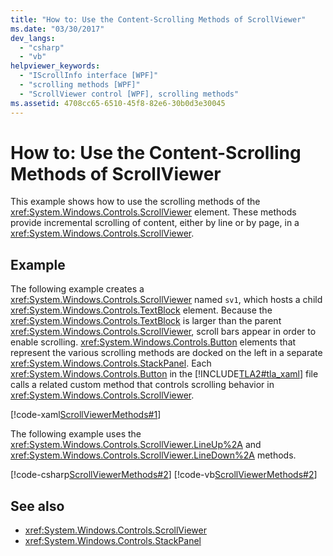 ```yaml
---
title: "How to: Use the Content-Scrolling Methods of ScrollViewer"
ms.date: "03/30/2017"
dev_langs: 
  - "csharp"
  - "vb"
helpviewer_keywords: 
  - "IScrollInfo interface [WPF]"
  - "scrolling methods [WPF]"
  - "ScrollViewer control [WPF], scrolling methods"
ms.assetid: 4708cc65-6510-45f8-82e6-30b0d3e30045
---
```

# How to: Use the Content-Scrolling Methods of ScrollViewer
This example shows how to use the scrolling methods of the <xref:System.Windows.Controls.ScrollViewer> element. These methods provide incremental scrolling of content, either by line or by page, in a <xref:System.Windows.Controls.ScrollViewer>.  
  
## Example  
 The following example creates a <xref:System.Windows.Controls.ScrollViewer> named `sv1`, which hosts a child <xref:System.Windows.Controls.TextBlock> element. Because the <xref:System.Windows.Controls.TextBlock> is larger than the parent <xref:System.Windows.Controls.ScrollViewer>, scroll bars appear in order to enable scrolling. <xref:System.Windows.Controls.Button> elements that represent the various scrolling methods are docked on the left in a separate <xref:System.Windows.Controls.StackPanel>. Each <xref:System.Windows.Controls.Button> in the [!INCLUDE[TLA2#tla_xaml](../../../../includes/tla2sharptla-xaml-md.md)] file calls a related custom method that controls scrolling behavior in <xref:System.Windows.Controls.ScrollViewer>.  
  
 [!code-xaml[ScrollViewerMethods#1](~/samples/snippets/csharp/VS_Snippets_Wpf/ScrollViewerMethods/CSharp/Window1.xaml#1)]  
  
 The following example uses the <xref:System.Windows.Controls.ScrollViewer.LineUp%2A> and <xref:System.Windows.Controls.ScrollViewer.LineDown%2A> methods.  
  
 [!code-csharp[ScrollViewerMethods#2](~/samples/snippets/csharp/VS_Snippets_Wpf/ScrollViewerMethods/CSharp/Window1.xaml.cs#2)]
 [!code-vb[ScrollViewerMethods#2](~/samples/snippets/visualbasic/VS_Snippets_Wpf/ScrollViewerMethods/VisualBasic/Window1.xaml.vb#2)]  
  
## See also

- <xref:System.Windows.Controls.ScrollViewer>
- <xref:System.Windows.Controls.StackPanel>
